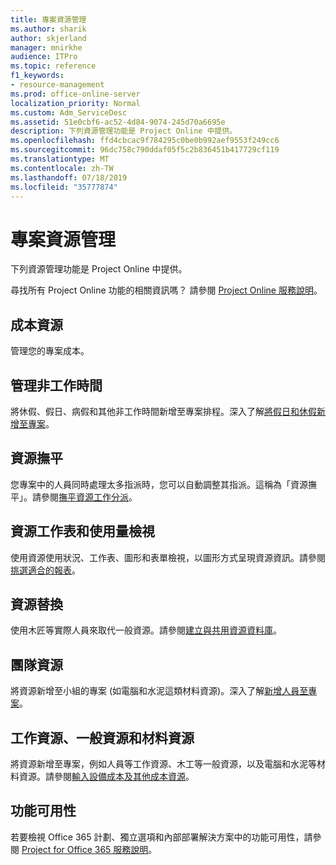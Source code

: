 ```yaml
---
title: 專案資源管理
ms.author: sharik
author: skjerland
manager: mnirkhe
audience: ITPro
ms.topic: reference
f1_keywords:
- resource-management
ms.prod: office-online-server
localization_priority: Normal
ms.custom: Adm_ServiceDesc
ms.assetid: 51e0cbf6-ac52-4d84-9074-245d70a6695e
description: 下列資源管理功能是 Project Online 中提供。
ms.openlocfilehash: ffd4cbcac9f784295c0be0b992aef9553f249cc6
ms.sourcegitcommit: 96dc758c790ddaf05f5c2b836451b417729cf119
ms.translationtype: MT
ms.contentlocale: zh-TW
ms.lasthandoff: 07/18/2019
ms.locfileid: "35777874"
---
```

# <a name="project-resource-management"></a>專案資源管理

下列資源管理功能是 Project Online 中提供。
  
尋找所有 Project Online 功能的相關資訊嗎？ 請參閱 [Project Online 服務說明](project-online-service-description.md)。
  
## <a name="cost-resources"></a>成本資源
<a name="bkmk_CostResources"> </a>

管理您的專案成本。
  
## <a name="manage-nonworking-time"></a>管理非工作時間
<a name="bkmk_Managenonworkingtime"> </a>

將休假、假日、病假和其他非工作時間新增至專案排程。深入了解[將假日和休假新增至專案](https://go.microsoft.com/fwlink/p/?LinkId=271337)。
  
## <a name="resource-leveling"></a>資源撫平
<a name="bkmk_Resourceleveling"> </a>

您專案中的人員同時處理太多指派時，您可以自動調整其指派。這稱為「資源撫平」。請參閱[撫平資源工作分派](https://go.microsoft.com/fwlink/p/?LinkId=271348)。
  
## <a name="resource-sheet-and-usage-views"></a>資源工作表和使用量檢視
<a name="bkmk_resourcesheetandusageviews"> </a>

使用資源使用狀況、工作表、圖形和表單檢視，以圖形方式呈現資源資訊。請參閱[挑選適合的報表](https://go.microsoft.com/fwlink/?LinkId=402920)。
  
## <a name="resource-substitution"></a>資源替換
<a name="bkmk_ResourceSubstitution"> </a>

使用木匠等實際人員來取代一般資源。請參閱[建立與共用資源資料庫](https://go.microsoft.com/fwlink/?LinkId=402921)。
  
## <a name="team-resources"></a>團隊資源
<a name="bkmk_Teamresources"> </a>

將資源新增至小組的專案 (如電腦和水泥這類材料資源)。深入了解[新增人員至專案](https://go.microsoft.com/fwlink/p/?LinkId=271347)。
  
## <a name="work-generic-and-material-resources"></a>工作資源、一般資源和材料資源
<a name="bkmk_WorkGenericMaterialResources"> </a>

將資源新增至專案，例如人員等工作資源、木工等一般資源，以及電腦和水泥等材料資源。請參閱[輸入設備成本及其他成本資源](https://go.microsoft.com/fwlink/?LinkId=402922)。
  
## <a name="feature-availability"></a>功能可用性
<a name="bkmk_WorkGenericMaterialResources"> </a>

若要檢視 Office 365 計劃、獨立選項和內部部署解決方案中的功能可用性，請參閱 [Project for Office 365 服務說明](http://technet.microsoft.com/library/f610ba5b-57d0-4324-a205-bce300adc7a3.aspx)。
  

